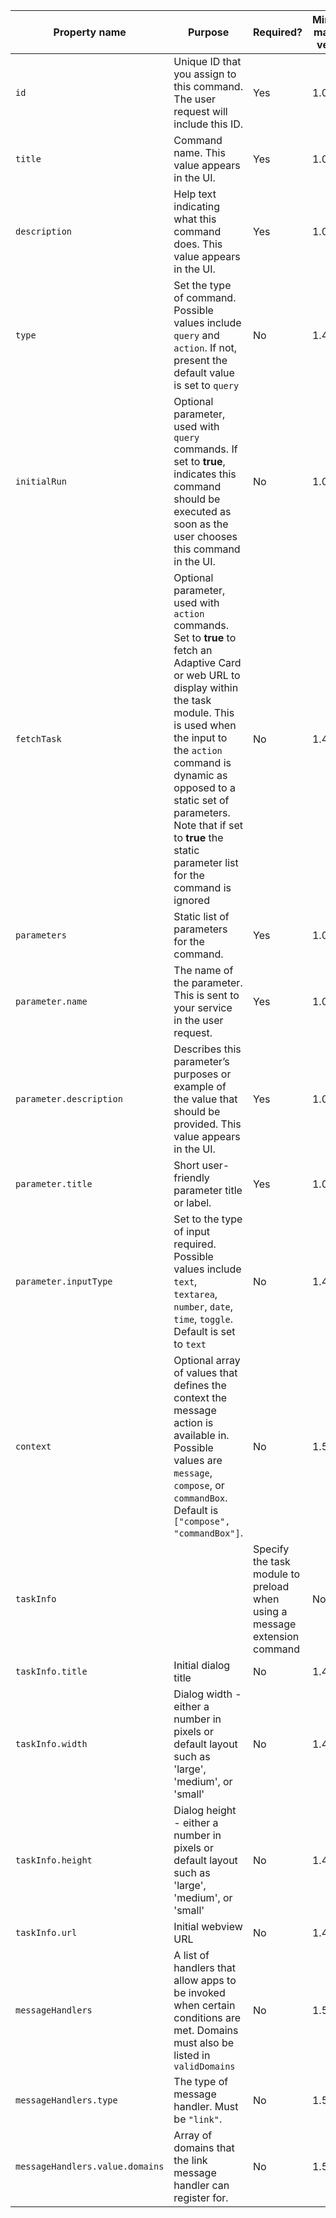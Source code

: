 | Property name | Purpose | Required? | Minimum manifest version |
|---|---|---|---|
| `id` | Unique ID that you assign to this command. The user request will include this ID. | Yes | 1.0 |
| `title` | Command name. This value appears in the UI. | Yes | 1.0 |
| `description` | Help text indicating what this command does. This value appears in the UI. | Yes | 1.0 |
| `type` | Set the type of command. Possible values include `query` and `action`. If not, present the default value is set to `query` | No | 1.4 |
| `initialRun` | Optional parameter, used with `query` commands. If set to **true**, indicates this command should be executed as soon as the user chooses this command in the UI. | No | 1.0 |
| `fetchTask` | Optional parameter, used with `action` commands. Set to **true** to fetch an Adaptive Card or web URL to display within the task module. This is used when the input to the `action` command is dynamic as opposed to a static set of parameters. Note that if set to **true** the static parameter list for the command is ignored | No | 1.4 |
| `parameters` | Static list of parameters for the command. | Yes | 1.0 |
| `parameter.name` | The name of the parameter. This is sent to your service in the user request. | Yes | 1.0 |
| `parameter.description` | Describes this parameter’s purposes or example of the value that should be provided. This value appears in the UI. | Yes | 1.0 |
| `parameter.title` | Short user-friendly parameter title or label. | Yes | 1.0 |
| `parameter.inputType` | Set to the type of input required. Possible values include `text`, `textarea`, `number`, `date`, `time`, `toggle`. Default is set to `text` | No | 1.4 |
| `context` | Optional array of values that defines the context the message action is available in. Possible values are `message`, `compose`, or `commandBox`. Default is `["compose", "commandBox"]`. | No | 1.5 |
|`taskInfo`||Specify the task module to preload when using a message extension command| No | 1.4 |
|`taskInfo.title`|Initial dialog title|No | 1.4 |
|`taskInfo.width`|Dialog width - either a number in pixels or default layout such as 'large', 'medium', or 'small'|No | 1.4 |
|`taskInfo.height`|Dialog height - either a number in pixels or default layout such as 'large', 'medium', or 'small'|No | 1.4 |
|`taskInfo.url`|Initial webview URL|No | 1.4 |
|`messageHandlers`|A list of handlers that allow apps to be invoked when certain conditions are met. Domains must also be listed in `validDomains`|No | 1.5 |
|`messageHandlers.type`|The type of message handler. Must be `"link"`.|No | 1.5 |
|`messageHandlers.value.domains`|Array of domains that the link message handler can register for.|No | 1.5 |
